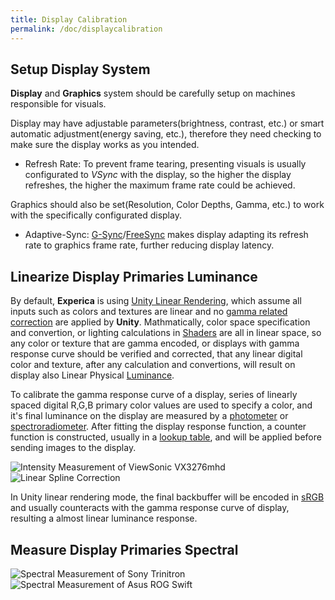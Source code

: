 ```yaml
---
title: Display Calibration
permalink: /doc/displaycalibration
---
```


## Setup Display System
**Display** and **Graphics** system should be carefully setup on machines responsible for visuals.

Display may have adjustable parameters(brightness, contrast, etc.) or smart automatic adjustment(energy saving, etc.), therefore they need checking to make sure the display works as you intended.

- Refresh Rate: To prevent frame tearing, presenting visuals is usually configurated to _VSync_ with the display, so the higher the display refreshes, the higher the maximum frame rate could be achieved.

Graphics should also be set(Resolution, Color Depths, Gamma, etc.) to work with the specifically configurated display.

- Adaptive-Sync: [G-Sync](https://en.wikipedia.org/wiki/Nvidia_G-Sync)/[FreeSync](https://en.wikipedia.org/wiki/FreeSync) makes display adapting its refresh rate to graphics frame rate, further reducing display latency.

## Linearize Display Primaries Luminance
By default, **Experica** is using [Unity Linear Rendering](https://docs.unity3d.com/Manual/LinearLighting.html), which assume all inputs such as colors and textures are linear and no [gamma related correction](https://en.wikipedia.org/wiki/Gamma_correction) are applied by **Unity**. Mathmatically, color space specification and convertion, or lighting calculations in [Shaders](https://en.wikipedia.org/wiki/Shader) are all in linear space, so any color or texture that are gamma encoded, or displays with gamma response curve should be verified and corrected, that any linear digital color and texture, after any calculation and convertions, will result on display also Linear Physical [Luminance](https://en.wikipedia.org/wiki/Luminance).

To calibrate the gamma response curve of a display, series of linearly spaced digital R,G,B primary color values are used to specify a color, and it's final luminance on the display are measured by a [photometer](https://en.wikipedia.org/wiki/Photometer) or [spectroradiometer](https://en.wikipedia.org/wiki/Spectroradiometer). After fitting the display response function, a counter function is constructed, usually in a [lookup table](https://en.wikipedia.org/wiki/Lookup_table), and will be applied before sending images to the display.

![Intensity Measurement of ViewSonic VX3276mhd](/assets/images/VX3276mhd_Intensity_Measurement.svg "Gamma")
![Linear Spline Correction](/assets/images/VX3276mhd_Intensity_LinearSplineCLUTTest.svg "GammaCorrection")

In Unity linear rendering mode, the final backbuffer will be encoded in [sRGB](https://en.wikipedia.org/wiki/SRGB) and usually counteracts with the gamma response curve of display, resulting a almost linear luminance response.

## Measure Display Primaries Spectral

![Spectral Measurement of Sony Trinitron](/assets/images/Trinitron_Spectral_Measurement.svg "CRT Trinitron")
![Spectral Measurement of Asus ROG Swift](/assets/images/ROGPG279Q_Spectral_Measurement.svg "LCD ROGPG279Q")